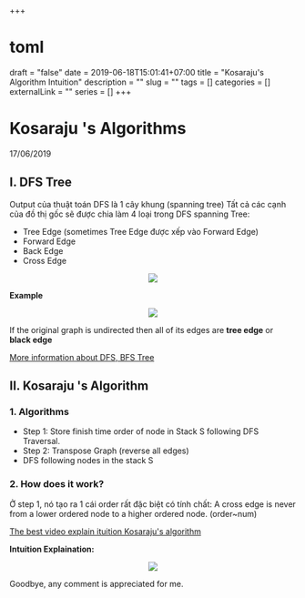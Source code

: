 +++ 
# toml
draft = "false"
date = 2019-06-18T15:01:41+07:00
title = "Kosaraju's Algorithm Intuition"
description = ""
slug = "" 
tags = []
categories = []
externalLink = ""
series = []
+++

# Kosaraju 's Algorithms
17/06/2019

## I. DFS Tree 
Output của thuật toán DFS là 1 cây khung (spanning tree)
Tất cả các cạnh của đồ thị gốc sẽ được chia làm 4 loại trong DFS spanning Tree:

* Tree Edge  (sometimes Tree Edge được xếp vào Forward Edge)
* Forward Edge 
* Back Edge
* Cross Edge

<p align="center">
<img src="/imgs/Tree_edges.png">
</p>

**Example**
<p align="center">
<img src="/imgs/example.jpg">
</p>

If the original graph is undirected then all of its edges are **tree edge** or **black edge**

[More information about DFS, BFS Tree](https://www8.cs.umu.se/kurser/TDBA77/VT06/algorithms/LEC/LECTUR16/NODE15.HTM)

## II. Kosaraju 's Algorithm
### 1. Algorithms
* Step 1: Store finish time order of node in Stack S following DFS Traversal.
* Step 2: Transpose Graph (reverse all edges)
* DFS following nodes in the stack S

### 2. How does it work?
Ở step 1, nó tạo ra 1 cái order rất đặc biệt có tính chất: A cross edge is never from a lower ordered node to a higher ordered node. (order~num)

[The best video explain ituition Kosaraju's algorithm](https://www.youtube.com/watch?v=RpgcYiky7uw)

**Intuition Explaination:**
<p align="center">
<img src="/imgs/intuition explanation.jpg">
</p>

Goodbye, any comment is appreciated for me.

